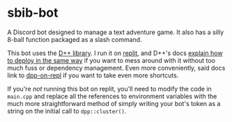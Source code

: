 # sbib-bot
A Discord bot designed to manage a text adventure game. It also has a silly 8-ball function packaged as a slash command.

This bot uses the [D++ library](https://github.com/brainboxdotcc/DPP). I run it on [replit](https://replit.com/), and D++'s docs [explain how to deploy in the same way](https://dpp.dev/building-a-cpp-discord-bot-in-repl.html) if you want to mess around with it without too much fuss or dependency management. Even more conveniently, said docs link to [dpp-on-repl](https://github.com/alanlichen/dpp-on-repl) if you want to take even more shortcuts.

If you're *not* running this bot on replit, you'll need to modify the code in `main.cpp` and replace all the references to environment variables with the much more straightforward method of simply writing your bot's token as a string on the initial call to `dpp::cluster()`. 
